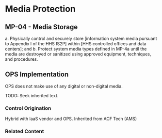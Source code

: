 # Media Protection
## MP-04 - Media Storage

a. Physically control and securely store [information system media pursuant to Appendix I of the HHS IS2P] within [HHS controlled offices and data centers]; and
b. Protect system media types defined in MP-4a until the media are destroyed or sanitized using approved equipment, techniques, and procedures.

## OPS Implementation

OPS does not make use of any digital or non-digital media.

TODO: Seek inherited text.

### Control Origination

Hybrid with IaaS vendor and OPS. Inherited from ACF Tech (AMS)

### Related Content
